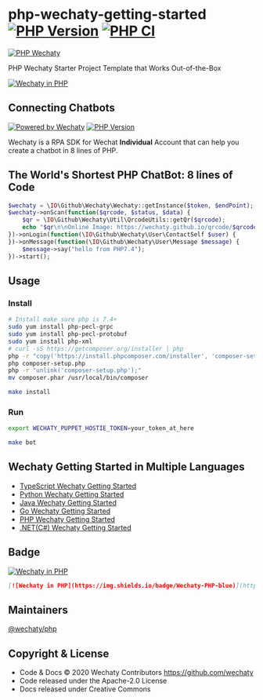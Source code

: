 # php-wechaty-getting-started [![PHP Version](https://img.shields.io/packagist/v/wechaty/php-wechaty)](https://packagist.org/packages/wechaty/php-wechaty) [![PHP CI](https://github.com/wechaty/php-wechaty-getting-started/workflows/PHP%20CI/badge.svg)](https://github.com/wechaty/php-wechaty-getting-started/actions?query=workflow%3A%22PHP+CI%22)

[![PHP Wechaty](https://wechaty.github.io/php-wechaty/images/php-wechaty.png)](https://github.com/wechaty/php-wechaty-getting-started)

PHP Wechaty Starter Project Template that Works Out-of-the-Box
 
[![Wechaty in PHP](https://img.shields.io/badge/Wechaty-PHP-blue)](https://github.com/wechaty/php-wechaty)

## Connecting Chatbots

[![Powered by Wechaty](https://img.shields.io/badge/Powered%20By-Wechaty-brightgreen.svg)](https://github.com/Wechaty/wechaty)
[![PHP Version](https://img.shields.io/packagist/v/wechaty/php-wechaty)](https://packagist.org/packages/wechaty/php-wechaty)

Wechaty is a RPA SDK for Wechat **Individual** Account that can help you create a chatbot in 8 lines of PHP.

## The World's Shortest PHP ChatBot: 8 lines of Code

```php
$wechaty = \IO\Github\Wechaty\Wechaty::getInstance($token, $endPoint);
$wechaty->onScan(function($qrcode, $status, $data) {
    $qr = \IO\Github\Wechaty\Util\QrcodeUtils::getQr($qrcode);
    echo "$qr\n\nOnline Image: https://wechaty.github.io/qrcode/$qrcode\n";
})->onLogin(function(\IO\Github\Wechaty\User\ContactSelf $user) {
})->onMessage(function(\IO\Github\Wechaty\User\Message $message) {
    $message->say("hello from PHP7.4");
})->start();
```

## Usage

### Install

```sh
# Install make sure php is 7.4+
sudo yum install php-pecl-grpc
sudo yum install php-pecl-protobuf
sudo yum install php-xml
# curl -sS https://getcomposer.org/installer | php
php -r "copy('https://install.phpcomposer.com/installer', 'composer-setup.php');"
php composer-setup.php
php -r "unlink('composer-setup.php');"
mv composer.phar /usr/local/bin/composer

make install
```

### Run

```sh
export WECHATY_PUPPET_HOSTIE_TOKEN=your_token_at_here

make bot
```

## Wechaty Getting Started in Multiple Languages

- [TypeScript Wechaty Getting Started](https://github.com/wechaty/wechaty-getting-started)
- [Python Wechaty Getting Started](https://github.com/wechaty/python-wechaty-getting-started)
- [Java Wechaty Getting Started](https://github.com/wechaty/java-wechaty-getting-started)
- [Go Wechaty Getting Started](https://github.com/wechaty/go-wechaty-getting-started)
- [PHP Wechaty Getting Started](https://github.com/wechaty/php-wechaty-getting-started)
- [.NET(C#) Wechaty Getting Started](https://github.com/wechaty/dotnet-wechaty-getting-started)

## Badge

[![Wechaty in PHP](https://img.shields.io/badge/Wechaty-PHP-blue)](https://github.com/wechaty/php-wechaty)

```md
[![Wechaty in PHP](https://img.shields.io/badge/Wechaty-PHP-blue)](https://github.com/wechaty/php-wechaty)
```

## Maintainers

[@wechaty/php](https://github.com/orgs/wechaty/teams/php/members)

## Copyright & License

- Code & Docs © 2020 Wechaty Contributors <https://github.com/wechaty>
- Code released under the Apache-2.0 License
- Docs released under Creative Commons
